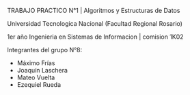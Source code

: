 TRABAJO PRACTICO N°1 | Algoritmos y Estructuras de Datos

Universidad Tecnologica Nacional (Facultad Regional Rosario)

1er año Ingenieria en Sistemas de Informacion | comision 1K02

Integrantes del grupo N°8:

* Máximo Frías
* Joaquín Laschera
* Mateo Vuelta
* Ezequiel Rueda
